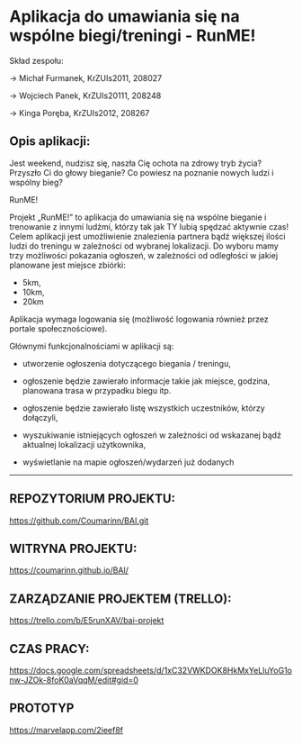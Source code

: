 # Aplikacja do umawiania się na wspólne biegi/treningi - RunME!
Skład zespołu:

-> Michał Furmanek, KrZUIs2011, 208027

-> Wojciech Panek, KrZUIs20111, 208248

-> Kinga Poręba, KrZUIs2012, 208267


## Opis aplikacji:

Jest weekend, nudzisz się, naszła Cię ochota na zdrowy tryb życia? Przyszło Ci do głowy bieganie? Co powiesz na poznanie nowych ludzi i wspólny bieg?

RunME!

Projekt „RunME!” to aplikacja do umawiania się na wspólne bieganie i trenowanie z innymi ludźmi, którzy tak jak TY lubią spędzać aktywnie czas!
Celem aplikacji jest umożliwienie znalezienia partnera bądź większej ilości ludzi do treningu w zależności od wybranej lokalizacji.
Do wyboru mamy trzy możliwości pokazania ogłoszeń, w zależności od odległości w jakiej planowane jest miejsce zbiórki:

- 5km,
- 10km,
- 20km

Aplikacja wymaga logowania się (możliwość logowania również przez portale społecznościowe).

Głównymi funkcjonalnościami w aplikacji są: 

- utworzenie ogłoszenia dotyczącego biegania / treningu,

- ogłoszenie będzie zawierało informacje takie jak miejsce, godzina, planowana trasa w przypadku biegu itp.

- ogłoszenie będzie zawierało listę wszystkich uczestników, którzy dołączyli,

- wyszukiwanie istniejących ogłoszeń w zależności od wskazanej bądź aktualnej lokalizacji użytkownika,

- wyświetlanie na mapie ogłoszeń/wydarzeń już dodanych


------------------------------------------------------------------------------------------------------------------------------

## REPOZYTORIUM PROJEKTU:
https://github.com/Coumarinn/BAI.git

## WITRYNA PROJEKTU:
https://coumarinn.github.io/BAI/
 
## ZARZĄDZANIE PROJEKTEM (TRELLO):
https://trello.com/b/E5runXAV/bai-projekt

## CZAS PRACY:
https://docs.google.com/spreadsheets/d/1xC32VWKDOK8HkMxYeLluYoG1onw-JZOk-8foK0aVqqM/edit#gid=0

## PROTOTYP
https://marvelapp.com/2ieef8f